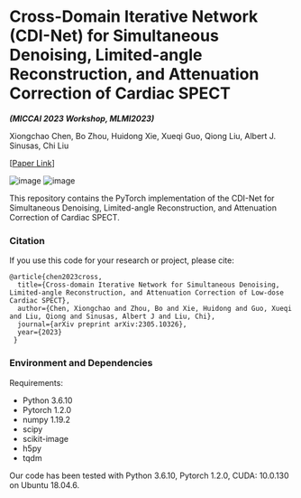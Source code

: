 # Cross-Domain Iterative Network (CDI-Net) for Simultaneous Denoising, Limited-angle Reconstruction, and Attenuation Correction of Cardiac SPECT

**_(MICCAI 2023 Workshop, MLMI2023)_**

Xiongchao Chen, Bo Zhou, Huidong Xie, Xueqi Guo, Qiong Liu, Albert J. Sinusas, Chi Liu

[[Paper Link](https://arxiv.org/abs/2305.10326)]

![image](IMAGE/Fig1.png)
![image](IMAGE/Fig2.png)

This repository contains the PyTorch implementation of the CDI-Net for Simultaneous Denoising, Limited-angle Reconstruction, and Attenuation Correction of Cardiac SPECT.

### Citation
If you use this code for your research or project, please cite:

    @article{chen2023cross,
      title={Cross-domain Iterative Network for Simultaneous Denoising, Limited-angle Reconstruction, and Attenuation Correction of Low-dose Cardiac SPECT},
      author={Chen, Xiongchao and Zhou, Bo and Xie, Huidong and Guo, Xueqi and Liu, Qiong and Sinusas, Albert J and Liu, Chi},
      journal={arXiv preprint arXiv:2305.10326},
      year={2023}
     }


 ### Environment and Dependencies
 Requirements:
 * Python 3.6.10
 * Pytorch 1.2.0
 * numpy 1.19.2
 * scipy
 * scikit-image
 * h5py
 * tqdm

Our code has been tested with Python 3.6.10, Pytorch 1.2.0, CUDA: 10.0.130 on Ubuntu 18.04.6.

